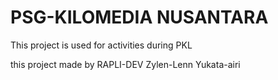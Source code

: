 # PSG-KILOMEDIA NUSANTARA
 This project is used for activities during PKL

this project made by
RAPLI-DEV
Zylen-Lenn
Yukata-airi